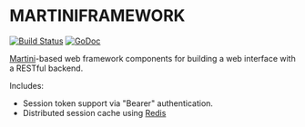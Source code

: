 # MARTINIFRAMEWORK

[![Build Status](https://secure.travis-ci.org/jbuchbinder/martiniframework.png)](http://travis-ci.org/jbuchbinder/martiniframework)
[![GoDoc](https://godoc.org/github.com/jbuchbinder/martiniframework?status.png)](https://godoc.org/github.com/jbuchbinder/martiniframework)

[Martini](https://github.com/go-martini/martini)-based web framework components for building a web interface with a RESTful backend.

Includes:

 * Session token support via "Bearer" authentication.
 * Distributed session cache using [Redis](http://redis.io)

